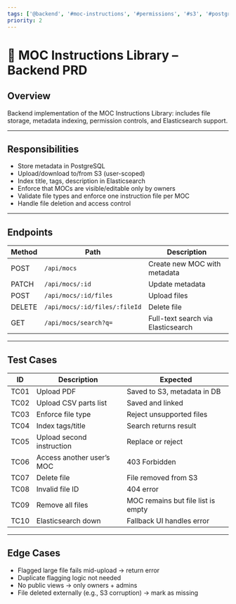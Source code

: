```yaml
---
tags: ['@backend', '#moc-instructions', '#permissions', '#s3', '#postgres', '#elasticsearch', '#security']
priority: 2
---
```


# 📘 MOC Instructions Library – Backend PRD

## Overview

Backend implementation of the MOC Instructions Library: includes file storage, metadata indexing, permission controls, and Elasticsearch support.

---

## Responsibilities

- Store metadata in PostgreSQL
- Upload/download to/from S3 (user-scoped)
- Index title, tags, description in Elasticsearch
- Enforce that MOCs are visible/editable only by owners
- Validate file types and enforce one instruction file per MOC
- Handle file deletion and access control

---

## Endpoints

| Method | Path | Description |
|--------|------|-------------|
| POST | `/api/mocs` | Create new MOC with metadata |
| PATCH | `/api/mocs/:id` | Update metadata |
| POST | `/api/mocs/:id/files` | Upload files |
| DELETE | `/api/mocs/:id/files/:fileId` | Delete file |
| GET | `/api/mocs/search?q=` | Full-text search via Elasticsearch |

---

## Test Cases

| ID | Description | Expected |
|----|-------------|----------|
| TC01 | Upload PDF | Saved to S3, metadata in DB |
| TC02 | Upload CSV parts list | Saved and linked |
| TC03 | Enforce file type | Reject unsupported files |
| TC04 | Index tags/title | Search returns result |
| TC05 | Upload second instruction | Replace or reject |
| TC06 | Access another user’s MOC | 403 Forbidden |
| TC07 | Delete file | File removed from S3 |
| TC08 | Invalid file ID | 404 error |
| TC09 | Remove all files | MOC remains but file list is empty |
| TC10 | Elasticsearch down | Fallback UI handles error |

---

## Edge Cases

- Flagged large file fails mid-upload → return error
- Duplicate flagging logic not needed
- No public views → only owners + admins
- File deleted externally (e.g., S3 corruption) → mark as missing
